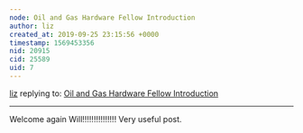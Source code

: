```yaml
---
node: Oil and Gas Hardware Fellow Introduction
author: liz
created_at: 2019-09-25 23:15:56 +0000
timestamp: 1569453356
nid: 20915
cid: 25589
uid: 7
---
```




[liz](../profile/liz) replying to: [Oil and Gas Hardware Fellow Introduction](../notes/wmacfarl/09-18-2019/oil-and-gas-hardware-fellow-introduction)

----
Welcome again Will!!!!!!!!!!!!!!! Very useful post.
